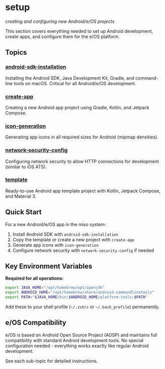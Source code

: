 # setup
*creating and configuring new Android/e/OS projects*

This section covers everything needed to set up Android development, create apps, and configure them for the e/OS platform.

## Topics

### [android-sdk-installation](setup/android-sdk-installation.md)
Installing the Android SDK, Java Development Kit, Gradle, and command-line tools on macOS. Critical for all Android/e/OS development.

### [create-app](setup/create-app.md)
Creating a new Android app project using Gradle, Kotlin, and Jetpack Compose.

### [icon-generation](setup/icon-generation.md)
Generating app icons in all required sizes for Android (mipmap densities).

### [network-security-config](setup/network-security-config.md)
Configuring network security to allow HTTP connections for development (similar to iOS ATS).

### [template](setup/template/)
Ready-to-use Android app template project with Kotlin, Jetpack Compose, and Material 3.

## Quick Start

For a new Android/e/OS app in the miso system:

1. Install Android SDK with `android-sdk-installation`
2. Copy the template or create a new project with `create-app`
3. Generate app icons with `icon-generation`
4. Configure network security with `network-security-config` if needed

## Key Environment Variables

**Required for all operations:**
```bash
export JAVA_HOME="/opt/homebrew/opt/openjdk"
export ANDROID_HOME="/opt/homebrew/share/android-commandlinetools"
export PATH="$JAVA_HOME/bin:$ANDROID_HOME/platform-tools:$PATH"
```

Add these to your shell profile (`~/.zshrc` or `~/.bash_profile`) permanently.

## e/OS Compatibility

e/OS is based on Android Open Source Project (AOSP) and maintains full compatibility with standard Android development tools. No special configuration needed - everything works exactly like regular Android development.

See each sub-topic for detailed instructions.
